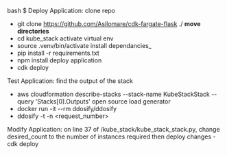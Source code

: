 bash $
Deploy Application:
clone repo
  - git clone https://github.com/Asilomare/cdk-fargate-flask ./
 **move directories**
  - cd kube_stack
 activate virtual env
  - source .venv/bin/activate
 install dependancies_
  - pip install -r requirements.txt
  - npm install
 deploy application
  - cdk deploy

Test Application:
  find the output of the stack
  - aws cloudformation describe-stacks --stack-name KubeStackStack --query 'Stacks[0].Outputs' 
  open source load generator
  - docker run -it --rm ddosify/ddosify
  - ddosify -t <put the output link here> -n <request_number>
  
Modify Application:
  on line 37 of /kube_stack/kube_stack_stack.py, change desired_count to the number of instances required
  then deploy changes
  -cdk deploy
